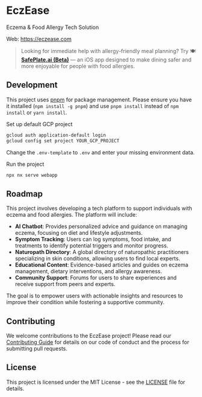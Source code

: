 # EczEase

Eczema & Food Allergy Tech Solution

Web: https://eczease.com

> Looking for immediate help with allergy-friendly meal planning? Try 🍽️ **[SafePlate.ai (Beta)](https://SafePlate.ai)** — an iOS app designed to make dining safer and more enjoyable for people with food allergies.

## Development

This project uses [pnpm](https://pnpm.io/) for package management. Please ensure you have it installed (`npm install -g pnpm`) and use `pnpm install` instead of `npm install` or `yarn install`.

Set up default GCP project

```bash
gcloud auth application-default login
gcloud config set project YOUR_GCP_PROJECT
```

Change the `.env-template` to `.env` and enter your missing environment data.

Run the project

```bash
npx nx serve webapp
```

## Roadmap

This project involves developing a tech platform to support individuals with eczema and food allergies. The platform will include:

- **AI Chatbot**: Provides personalized advice and guidance on managing eczema, focusing on diet and lifestyle adjustments.
- **Symptom Tracking**: Users can log symptoms, food intake, and treatments to identify potential triggers and monitor progress.
- **Naturopath Directory**: A global directory of naturopathic practitioners specializing in skin conditions, allowing users to find local experts.
- **Educational Content**: Evidence-based articles and guides on eczema management, dietary interventions, and allergy awareness.
- **Community Support**: Forums for users to share experiences and receive support from peers and experts.

The goal is to empower users with actionable insights and resources to improve their condition while fostering a supportive community.

## Contributing

We welcome contributions to the EczEase project! Please read our [Contributing Guide](CONTRIBUTING.md) for details on our code of conduct and the process for submitting pull requests.

## License

This project is licensed under the MIT License - see the [LICENSE](LICENSE) file for details.
